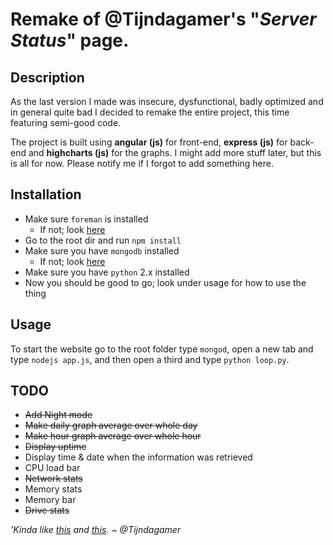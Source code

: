 # Remake of @Tijndagamer's "_Server Status_" page.

## Description

As the last version I made was insecure, dysfunctional, badly optimized and in general quite bad I decided to remake the entire project, this time featuring semi-good code.

The project is built using **angular (js)** for front-end, **express (js)** for back-end and **highcharts (js)** for the graphs. I might add more stuff later, but this is all for now. Please notify me if I forgot to add something here.

## Installation

* Make sure `foreman` is installed
    - If not; look [here](http://theforeman.org/manuals/1.8/#2.1Installation)
* Go to the root dir and run `npm install`
* Make sure you have `mongodb` installed
    - If not; look [here](https://www.mongodb.org/)
* Make sure you have `python` 2.x installed
* Now you should be good to go; look under usage for how to use the thing

## Usage

To start the website go to the root folder type `mongod`, open a new tab and type `nodejs app.js`, and then open a third and type `python loop.py`.

## TODO

- ~~Add Night mode~~
- ~~Make daily graph average over whole day~~
- ~~Make hour graph average over whole hour~~
- ~~Display uptime~~
- Display time & date when the information was retrieved
- CPU load bar
- ~~Network stats~~
- Memory stats
- Memory bar
- ~~Drive stats~~

_'Kinda like [this](https://lh5.googleusercontent.com/-yvvO2xzXEzI/VbEtV6jgiTI/AAAAAAAAAVw/NTlSChaSJkk/w1111-h865-no/2015-07-23.png) and [this](https://lh5.googleusercontent.com/-csIi1eDTj6U/VbEtWjCi0PI/AAAAAAAAAV4/GJch_n4Rr-4/w1070-h865-no/2015-07-23.png)._
_~ @Tijndagamer_
